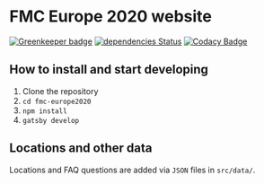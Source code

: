 # FMC Europe 2020 website

[![Greenkeeper badge](https://badges.greenkeeper.io/Laura-O/fmc-europe2020.svg?token=272508a03ebae33e67ecf1ccc9ace44f5fbf0cf08f9ab27890458daf35f92d49&ts=1545932839460)](https://greenkeeper.io/)
[![dependencies Status](https://david-dm.org/Laura-O/fmc-europe2020/status.svg)](https://david-dm.org/Laura-O/fmc-europe2020)
[![Codacy Badge](https://api.codacy.com/project/badge/Grade/8d79affaea904fcea3d798a322d43d7d)](https://app.codacy.com/app/laura.ohrndorf/fmc-europe2020?utm_source=github.com&utm_medium=referral&utm_content=Laura-O/fmc-europe2020&utm_campaign=Badge_Grade_Dashboard)

## How to install and start developing

1.  Clone the repository
2.  `cd fmc-europe2020`
3.  `npm install`
4.  `gatsby develop`

## Locations and other data

Locations and FAQ questions are added via `JSON` files in `src/data/`.
